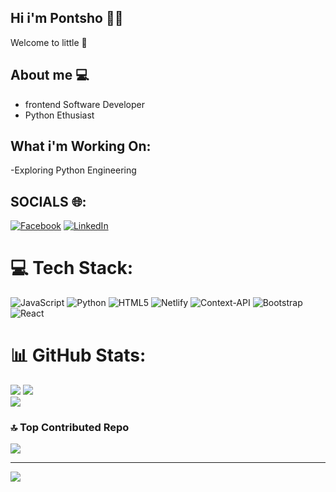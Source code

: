 ## Hi i'm Pontsho 👩‍💻
Welcome to little 🏡 

## About me 💻
- frontend Software Developer
- Python Ethusiast 
## What i'm Working On:
-Exploring Python Engineering 

## SOCIALS 🌐:
[![Facebook](https://img.shields.io/badge/Facebook-%231877F2.svg?logo=Facebook&logoColor=white)](https://facebook.com/@MichelleLekoto) [![LinkedIn](https://img.shields.io/badge/LinkedIn-%230077B5.svg?logo=linkedin&logoColor=white)](https://linkedin.com/in/https://www.linkedin.com/in/pontsho-lekoto-94573a315?lipi=urn%3Ali%3Apage%3Ad_flagship3_profile_view_base_contact_details%3BEMxQ8GW9Tr%2BJGhDfTDOzrA%3D%3D) 

# 💻 Tech Stack:
![JavaScript](https://img.shields.io/badge/javascript-%23323330.svg?style=for-the-badge&logo=javascript&logoColor=%23F7DF1E) 
![Python](https://img.shields.io/badge/python-3670A0?style=for-the-badge&logo=python&logoColor=ffdd54) 
![HTML5](https://img.shields.io/badge/html5-%23E34F26.svg?style=for-the-badge&logo=html5&logoColor=white)
![Netlify](https://img.shields.io/badge/netlify-%23000000.svg?style=for-the-badge&logo=netlify&logoColor=#00C7B7)
![Context-API](https://img.shields.io/badge/Context--Api-000000?style=for-the-badge&logo=react) ![Bootstrap](https://img.shields.io/badge/bootstrap-%238511FA.svg?style=for-the-badge&logo=bootstrap&logoColor=white) ![React](https://img.shields.io/badge/react-%2320232a.svg?style=for-the-badge&logo=react&logoColor=%2361DAFB)

# 📊 GitHub Stats:
![](https://github-readme-stats.vercel.app/api?username=michelle23-code&theme=nightowl&hide_border=false&include_all_commits=true&count_private=false)
![](https://github-readme-streak-stats.herokuapp.com/?user=michelle23-code&theme=nightowl&hide_border=false)<br/>
![](https://github-readme-stats.vercel.app/api/top-langs/?username=michelle23-code&theme=nightowl&hide_border=false&include_all_commits=true&count_private=false&layout=compact)


### 🔝 Top Contributed Repo
![](https://github-contributor-stats.vercel.app/api?username=michelle23-code&limit=5&theme=nightowl&combine_all_yearly_contributions=true)

---
[![](https://visitcount.itsvg.in/api?id=michelle23-code&icon=1&color=10)](https://visitcount.itsvg.in)

<!-- Proudly created with GPRM ( https://gprm.itsvg.in ) -->
